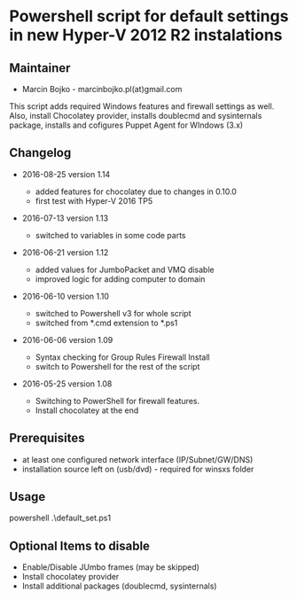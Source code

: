 <h1> Powershell script for default settings in new Hyper-V 2012 R2 instalations

## Maintainer
* Marcin Bojko - marcinbojko.pl(at)gmail.com

This script adds required Windows features and firewall settings as well.
Also, install Chocolatey provider, installs doublecmd and sysinternals package, installs and cofigures Puppet Agent for WIndows (3.x)

## Changelog

* 2016-08-25 version 1.14
	* added features for chocolatey due to changes in 0.10.0
	* first test with Hyper-V 2016 TP5

* 2016-07-13 version 1.13
	* switched to variables in some code parts

* 2016-06-21 version 1.12
	* added values for JumboPacket and VMQ disable
	* improved logic for adding computer to domain

* 2016-06-10 version 1.10
	* switched to Powershell v3 for whole script
	* switched from *.cmd extension to *.ps1
	
* 2016-06-06 version 1.09
	* Syntax checking for Group Rules Firewall Install
	* switch to Powershell for the rest of the script

* 2016-05-25 version 1.08
	* Switching to PowerShell for firewall features.
	* Install chocolatey at the end


## Prerequisites
* at least one configured network interface (IP/Subnet/GW/DNS)
* installation source left on (usb/dvd) - required for winsxs folder
	
## Usage
powershell .\default_set.ps1

## Optional Items to disable
* Enable/Disable JUmbo frames (may be skipped)
* Install chocolatey provider
* Install additional packages (doublecmd, sysinternals)